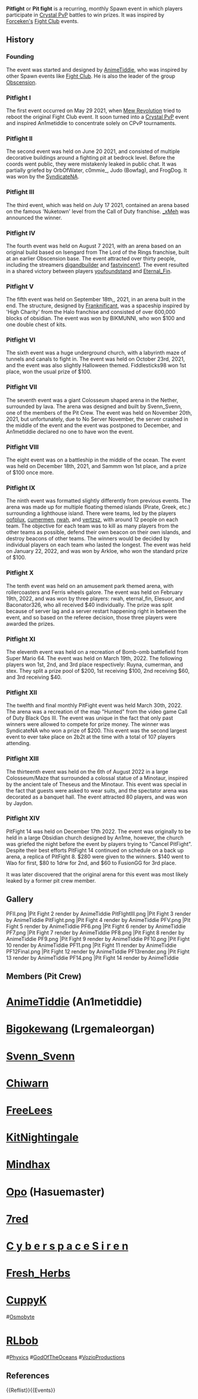 **Pitfight** or **Pit fight** is a recurring, monthly Spawn event in which players participate in [Crystal PvP](https://2b2t.miraheze.org/wiki/Crystal_PvP) battles to win prizes. It was inspired by [Forceken's](https://2b2t.miraheze.org/wiki/Forceken) [Fight Club](https://2b2t.miraheze.org/wiki/Fight_Club) events.

## History
### Founding
The event was started and designed by [AnimeTiddie](https://2b2t.miraheze.org/wiki/AnimeTiddie),  who was inspired by other Spawn events like [Fight Club](https://2b2t.miraheze.org/wiki/Fight_Club). He is also the leader of the group [Obscension](https://2b2t.miraheze.org/wiki/Obscension).

### Pitfight I
The first event occurred on May 29 2021, when [Mew Revolution](https://2b2t.miraheze.org/wiki/Mew_Revolution) tried to reboot the original Fight Club event. It soon turned into a [Crystal PvP](https://2b2t.miraheze.org/wiki/Crystal_PvP) event and inspired An1metiddie to concentrate solely on CPvP tournaments.

### Pitfight II
The second event was held on June 20 2021, and consisted of multiple decorative buildings around a fighting pit at bedrock level. Before the coords went public, they were mistakenly leaked in public chat. It was partially griefed by OrbOfWater, c0mmie_, Judo (Bowfag), and FrogDog. It was won by the [SyndicateNA](https://2b2t.miraheze.org/wiki/SyndicateNA).

### Pitfight III
The third event, which was held on July 17 2021, contained an arena based on the famous 'Nuketown' level from the Call of Duty franchise. [_xMeh](https://2b2t.miraheze.org/wiki/_xMeh) was announced the winner.

### Pitfight IV
The fourth event was held on August 7 2021, with an arena based on an original build based on Isengard from The Lord of the Rings franchise, built at an earlier Obscension base.  The event attracted over thirty people, including the streamers [digandbuilder](https://2b2t.miraheze.org/wiki/digandbuilder) and [fastvincent1](https://2b2t.miraheze.org/wiki/fastvincent1). The event resulted in a shared victory between players [youfoundstand](https://2b2t.miraheze.org/wiki/youfoundstand) and [Eternal_Fin](https://2b2t.miraheze.org/wiki/Eternal_Fin).

### Pitfight V
The fifth event was held on September 18th,, 2021, in an arena built in the end. The structure, designed by [Franknificant](https://2b2t.miraheze.org/wiki/Franknificant), was a spaceship inspired by 'High Charity' from the Halo franchise and consisted of over 600,000 blocks of obsidian. The event was won by BIKMUNNI, who won $100 and one double chest of kits.

### Pitfight VI
The sixth event was a huge underground church, with a labyrinth maze of tunnels and canals to fight in. The event was held on October 23rd, 2021, and the event was also slightly Halloween themed. Fiddlesticks98 won 1st place, won the usual prize of $100.

### Pitfight VII
The seventh event was a giant Colosseum shaped arena in the Nether, surrounded by lava. The arena was designed and built by Svenn_Svenn, one of the members of the Pit Crew. The event was held on November 20th, 2021, but unfortunately, due to No Server November, the server crashed in the middle of the event and the event was postponed to December, and An1metiddie declared no one to have won the event.

### Pitfight VIII
The eight event was on a battleship in the middle of the ocean. The event was held on December 18th, 2021, and Sammm won 1st place, and a prize of $100 once more.

### Pitfight IX
The ninth event was formatted slightly differently from previous events. The arena was made up for multiple floating themed islands (Pirate, Greek, etc.) surrounding a lighthouse island. There were teams, led by the players [oofplux](https://2b2t.miraheze.org/wiki/oofplux), [cumermen](https://2b2t.miraheze.org/wiki/cumermen), [rwah](https://2b2t.miraheze.org/wiki/rwah), and [vertzsz](https://2b2t.miraheze.org/wiki/vertzsz), with around 12 people on each team. The objective for each team was to kill as many players from the other teams as possible, defend their own beacon on their own islands, and destroy beacons of other teams. The winners would be decided by individual players on each team who lasted the longest. The event was held on January 22, 2022, and was won by Arkloe, who won the standard prize of $100.

### Pitfight X
The tenth event was held on an amusement park themed arena, with rollercoasters and Ferris wheels galore. The event was held on February 19th, 2022, and was won by three players: rwah, eternal_fin, Elesuor, and Baconator326, who all received $40 individually. The prize was split because of server lag and a server restart happening right in between the event, and so based on the referee decision, those three players were awarded the prizes.

### Pitfight XI
The eleventh event was held on a recreation of Bomb-omb battlefield from Super Mario 64. The event was held on March 19th, 2022. The following players won 1st, 2nd, and 3rd place respectively: Ruyna, cumerman, and stex. They split a prize pool of $200, 1st receiving $100, 2nd receiving $60, and 3rd receiving $40.

### Pitfight XII
The twelfth and final monthly PitFight event was held March 30th, 2022. The arena was a recreation of the map "Hunted" from the video game Call of Duty Black Ops III. The event was unique in the fact that only past winners were allowed to compete for prize money. The winner was SyndicateNA who won a prize of $200. This event was the second largest event to ever take place on 2b2t at the time with a total of 107 players attending.

### Pitfight XIII
The thirteenth event was held on the 6th of August 2022 in a large Colosseum/Maze that surrounded a colossal statue of a Minotaur, inspired by the ancient tale of Theseus and the Minotaur. This event was special in the fact that guests were asked to wear suits, and the spectator arena was decorated as a banquet hall. The event attracted 80 players, and was won by Jaydon.

### Pitfight XIV
PitFight 14 was held on December 17th 2022. The event was originally to be held in a large Obsidian church designed by An1me, however, the church was griefed the night before the event by players trying to "Cancel PitFight". Despite their best efforts PitFight 14 continued on schedule on a back up arena, a replica of PitFight 8. $280 were given to the winners. $140 went to Wao for first, $80 to 1drw for 2nd, and $60 to FusionGG for 3rd place.

It was later discovered that the original arena for this event was most likely leaked by a former pit crew member.

## Gallery
<gallery mode="nolines" widths="200" heights="200">
PFII.png |Pit Fight 2 render by AnimeTiddie
PitFIghtIII.png |Pit Fight 3 render by AnimeTiddie
PitFight.png |Pit Fight 4 render by AnimeTiddie
PFV.png |Pit Fight 5 render by AnimeTiddie
PF6.png |Pit Fight 6 render by AnimeTiddie
PF7.png |Pit Fight 7 render by AnimeTiddie
PF8.png |Pit Fight 8 render by AnimeTiddie
PF9.png |Pit Fight 9 render by AnimeTiddie
PF10.png |Pit Fight 10 render by AnimeTiddie
PF11.png |Pit Fight 11 render by AnimeTiddie
PF12Final.png |Pit Fight 12 render by AnimeTiddie
PF13render.png |Pit Fight 13 render by AnimeTiddie
PF14.png |Pit Fight 14 render by AnimeTiddie
</gallery>

## Members (Pit Crew)
# [AnimeTiddie](https://2b2t.miraheze.org/wiki/AnimeTiddie) (An1metiddie)
# [Bigokewang](https://2b2t.miraheze.org/wiki/Bigokewang) (Lrgemaleorgan)
# [Svenn_Svenn](https://2b2t.miraheze.org/wiki/Svenn_Svenn)
# [Chiwarn](https://2b2t.miraheze.org/wiki/Chiwarn)
# [FreeLees](https://2b2t.miraheze.org/wiki/FreeLees)
# [KitNightingale](https://2b2t.miraheze.org/wiki/KitNightingale)
# [Mindhax](https://2b2t.miraheze.org/wiki/Mindhax)
# [Opo](https://2b2t.miraheze.org/wiki/Opo) (Hasuemaster)
# [7red](https://2b2t.miraheze.org/wiki/7Red)
# [C y b e r s p a c e S i r e n](https://2b2t.miraheze.org/wiki/C_y_b_e_r_s_p_a_c_e_S_i_r_e_n)
# [Fresh_Herbs](https://2b2t.miraheze.org/wiki/Fresh_Herbs)
# [CuppyK](https://2b2t.miraheze.org/wiki/CuppyK)
#[Osmobyte](https://2b2t.miraheze.org/wiki/Osmobyte)
# [RLbob](https://2b2t.miraheze.org/wiki/RLbob)
#[Phyxics](https://2b2t.miraheze.org/wiki/Phyxics)
#[GodOfTheOceans](https://2b2t.miraheze.org/wiki/GodOfTheOceans)
#[VozioProductions](https://2b2t.miraheze.org/wiki/VozioProductions)

## References
{{Reflist}}{{Events}}